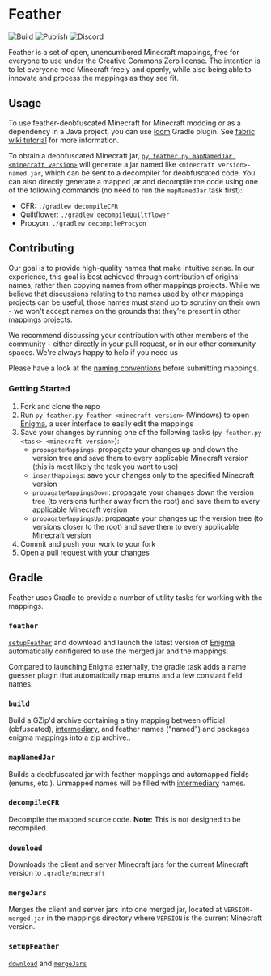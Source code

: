 # Feather

![Build](https://img.shields.io/github/workflow/status/OrnitheMC/feather-mappings/Build/1.7.2?label=Build)
![Publish](https://img.shields.io/github/workflow/status/OrnitheMC/feather-mappings/Publish/1.7.2?label=Publish)
![Discord](https://img.shields.io/discord/922262455453888542?color=5865F2&label=Discord&logo=Discord&logoColor=ffffff)

Feather is a set of open, unencumbered Minecraft mappings, free for everyone to use under the Creative Commons Zero license. The intention is to let 
everyone mod Minecraft freely and openly, while also being able to innovate and process the mappings as they see fit.

## Usage
To use feather-deobfuscated Minecraft for Minecraft modding or as a dependency in a Java project, you can use [loom](https://github.com/OrnitheMC/ornithe-loom) Gradle plugin. See [fabric wiki tutorial](https://fabricmc.net/wiki/tutorial:setup) for more information.

To obtain a deobfuscated Minecraft jar, [`py feather.py mapNamedJar <minecraft version>`](#mapNamedJar) will generate a jar named like `<minecraft version>-named.jar`, which can be sent to a decompiler for deobfuscated code.
You can also directly generate a mapped jar and decompile the code using one of the following commands (no need to run the `mapNamedJar` task first):
- CFR: `./gradlew decompileCFR`
- Quiltflower: `./gradlew decompileQuiltflower`
- Procyon: `./gradlew decompileProcyon`

## Contributing

Our goal is to provide high-quality names that make intuitive sense. In our experience, this goal is best achieved through contribution of original names, rather than copying names from other mappings projects. While we believe that discussions relating to the names used by other mappings projects can be useful, those names must stand up to scrutiny on their own - we won't accept names on the grounds that they're present in other mappings projects.

We recommend discussing your contribution with other members of the community - either directly in your pull request, or in our other community spaces. We're always happy to help if you need us

Please have a look at the [naming conventions](/CONVENTIONS.md) before submitting mappings.

### Getting Started

1. Fork and clone the repo
2. Run `py feather.py feather <minecraft version>` (Windows) to open [Enigma](https://github.com/FabricMC/Enigma), a user interface to easily edit the mappings
3. Save your changes by running one of the following tasks (`py feather.py <task> <minecraft version>`):
   - `propagateMappings`: propagate your changes up and down the version tree and save them to every applicable Minecraft version (this is most likely the task you want to use)
   - `insertMappings`: save your changes only to the specified Minecraft version
   - `propagateMappingsDown`: propagate your changes down the version tree (to versions further away from the root) and save them to every applicable Minecraft version
   - `propagateMappingsUp`: propagate your changes up the version tree (to versions closer to the root) and save them to every applicable Minecraft version
4. Commit and push your work to your fork
5. Open a pull request with your changes

## Gradle
Feather uses Gradle to provide a number of utility tasks for working with the mappings.

### `feather`
[`setupFeather`](#setupFeather) and download and launch the latest version of [Enigma](https://github.com/FabricMC/Enigma) automatically configured to use the merged jar and the mappings.

Compared to launching Enigma externally, the gradle task adds a name guesser plugin that automatically map enums and a few constant field names.

### `build`
Build a GZip'd archive containing a tiny mapping between official (obfuscated), [intermediary](https://github.com/FabricMC/intermediary), and feather names ("named") and packages enigma mappings into a zip archive..

### `mapNamedJar`
Builds a deobfuscated jar with feather mappings and automapped fields (enums, etc.). Unmapped names will be filled with [intermediary](https://github.com/FabricMC/Intermediary) names.

### `decompileCFR`
Decompile the mapped source code. **Note:** This is not designed to be recompiled.

### `download`
Downloads the client and server Minecraft jars for the current Minecraft version to `.gradle/minecraft`

### `mergeJars`
Merges the client and server jars into one merged jar, located at `VERSION-merged.jar` in the mappings directory where `VERSION` is the current Minecraft version.

### `setupFeather`
[`download`](#download) and [`mergeJars`](#mergeJars)
